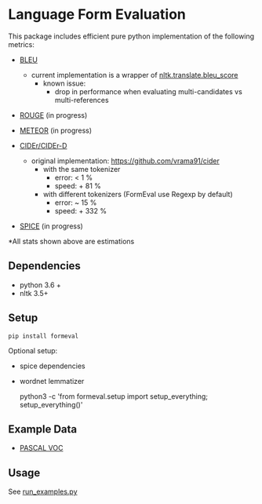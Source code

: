 # Language Form Evaluation

This package includes efficient pure python implementation of the following metrics:

* [BLEU](https://www.aclweb.org/anthology/P02-1040.pdf)
    * current implementation is a wrapper of [nltk.translate.bleu_score](https://www.nltk.org/_modules/nltk/translate/bleu_score.html)
      * known issue:
        * drop in performance when evaluating multi-candidates vs multi-references
* [ROUGE](https://www.aclweb.org/anthology/W04-1013.pdf) (in progress)
* [METEOR](https://www.aclweb.org/anthology/W05-0909.pdf) (in progress)
* [CIDEr/CIDEr-D](https://arxiv.org/pdf/1411.5726.pdf)
    * original implementation: https://github.com/vrama91/cider
      * with the same tokenizer
        * error: < 1 %
        * speed: + 81 %
      * with different tokenizers (FormEval use Regexp by default)
        * error: ~ 15 %
        * speed: + 332 %
  
* [SPICE](https://arxiv.org/pdf/1607.08822.pdf) (in progress)

*All stats shown above are estimations

## Dependencies

* python 3.6 +
* nltk 3.5+

## Setup

    pip install formeval

Optional setup:

* spice dependencies
* wordnet lemmatizer


    python3 -c 'from formeval.setup import setup_everything; setup_everything()'

## Example Data

* [PASCAL VOC](http://host.robots.ox.ac.uk/pascal/VOC/)

## Usage

See [run_examples.py](https://github.com/sudongqi/lfeval/blob/main/run_examples.py)